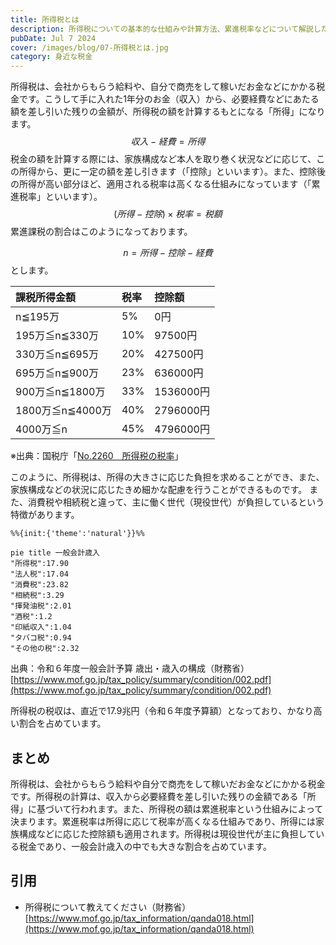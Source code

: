 ```yaml
---
title: 所得税とは
description: 所得税についての基本的な仕組みや計算方法、累進税率などについて解説した記事です。所得税は、収入から必要経費を差し引いた残りの金額である「所得」に基づいて計算され、累進税率によって税率が決まります。家族構成などに応じた控除額も適用されるため、個々の状況に合わせた負担が求められます。所得税は現役世代が主に負担している税金であり、国の歳入の中でも大きな割合を占めています。
pubDate: Jul 7 2024
cover: /images/blog/07-所得税とは.jpg
category: 身近な税金
---
```

所得税は、会社からもらう給料や、自分で商売をして稼いだお金などにかかる税金です。こうして手に入れた1年分のお金（収入）から、必要経費などにあたる額を差し引いた残りの金額が、所得税の額を計算するもとになる「所得」になります。
$$
収入-経費=所得
$$
税金の額を計算する際には、家族構成など本人を取り巻く状況などに応じて、この所得から、更に一定の額を差し引きます（「控除」といいます）。また、控除後の所得が高い部分ほど、適用される税率は高くなる仕組みになっています（「累進税率」といいます）。
$$
(所得-控除)×税率=税額
$$
累進課税の割合はこのようになっております。

$$
n=所得-控除-経費
$$
とします。

| 課税所得金額        | 税率  | 控除額      |
| :------------ | :-- | :-------- |
| n≦195万        | 5%  | 0円       |
| 195万≦n≦330万   | 10% | 97500円   |
| 330万≦n≦695万   | 20% | 427500円  |
| 695万≦n≦900万   | 23% | 636000円  |
| 900万≦n≦1800万  | 33% | 1536000円 |
| 1800万≦n≦4000万 | 40% | 2796000円 |
| 4000万≦n       | 45% | 4796000円 |

※出典：国税庁「[No.2260 所得税の税率](https://www.nta.go.jp/taxes/shiraberu/taxanswer/shotoku/2260.htm)」

このように、所得税は、所得の大きさに応じた負担を求めることができ、また、家族構成などの状況に応じたきめ細かな配慮を行うことができるものです。
また、消費税や相続税と違って、主に働く世代（現役世代）が負担しているという特徴があります。
```mermaid
%%{init:{'theme':'natural'}}%%

pie title 一般会計歳入
"所得税":17.90
"法人税":17.04
"消費税":23.82
"相続税":3.29
"揮発油税":2.01
"酒税":1.2
"印紙収入":1.04
"タバコ税":0.94
"その他の税":2.32
```
出典：令和６年度一般会計予算 歳出・歳入の構成（財務省）
[https://www.mof.go.jp/tax_policy/summary/condition/002.pdf](https://www.mof.go.jp/tax_policy/summary/condition/002.pdf)

所得税の税収は、直近で17.9兆円（令和６年度予算額）となっており、かなり高い割合を占めています。

## まとめ
所得税は、会社からもらう給料や自分で商売をして稼いだお金などにかかる税金です。所得税の計算は、収入から必要経費を差し引いた残りの金額である「所得」に基づいて行われます。また、所得税の額は累進税率という仕組みによって決まります。累進税率は所得に応じて税率が高くなる仕組みであり、所得には家族構成などに応じた控除額も適用されます。所得税は現役世代が主に負担している税金であり、一般会計歳入の中でも大きな割合を占めています。

## 引用
- 所得税について教えてください（財務省）　[https://www.mof.go.jp/tax_information/qanda018.html](https://www.mof.go.jp/tax_information/qanda018.html)
